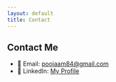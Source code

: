 ```yaml
---
layout: default
title: Contact
---
```


## Contact Me

- 📧 Email: [poojaam84@gmail.com](mailto:poojaam84@gmail.com)  
- 🔗 LinkedIn: [My Profile](https://www.linkedin.com/in/pooja-pandey-5b6427379/)
